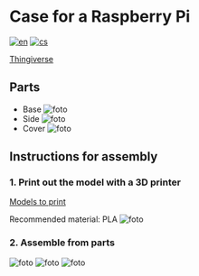 <!-- [![Review Assignment Due Date](https://classroom.github.com/assets/deadline-readme-button-24ddc0f5d75046c5622901739e7c5dd533143b0c8e959d652212380cedb1ea36.svg)](https://classroom.github.com/a/V-0A61vX) -->
# Case for a Raspberry Pi
[![en](https://img.shields.io/badge/lang-en-blue.svg)](./README.md) [![cs](https://img.shields.io/badge/lang-cs-red.svg)](./README.cs.md)

[Thingiverse](https://www.thingiverse.com/)
## Parts
 - Base ![foto]()
 - Side ![foto]()
 - Cover ![foto]()

## Instructions for assembly
### 1. Print out the model with a 3D printer
 [Models to print](./print)
 
 Recommended material: PLA
![foto]()

### 2. Assemble from parts
![foto]()
![foto]()
![foto]()
